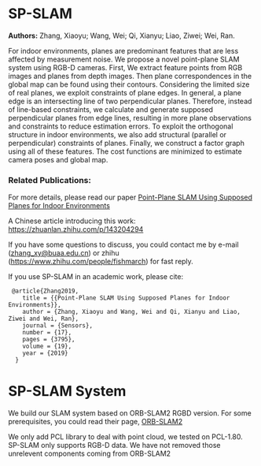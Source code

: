 # SP-SLAM
**Authors:** 
Zhang, Xiaoyu; Wang, Wei; Qi, Xianyu; Liao, Ziwei; Wei, Ran. 

For indoor environments, planes are predominant features that are less affected by measurement noise. We propose a novel point-plane SLAM system using RGB-D cameras. First, We extract feature points from RGB images and planes from depth images. Then plane correspondences in the global map can be found using their contours. Considering the limited size of real planes, we exploit constraints of plane edges. In general, a plane edge is an intersecting line of two perpendicular planes. Therefore, instead of line-based constraints, we calculate and generate supposed perpendicular planes from edge lines, resulting in more plane observations and constraints to reduce estimation errors. To exploit the orthogonal structure in indoor environments, we also add structural (parallel or perpendicular) constraints of planes. Finally, we construct a factor graph using all of these features. The cost functions are minimized to estimate camera poses and global map.

### Related Publications:
For more details, please read our paper [Point-Plane SLAM Using Supposed Planes for Indoor Environments](https://www.mdpi.com/1424-8220/19/17/3795)

A Chinese article introducing this work: https://zhuanlan.zhihu.com/p/143204294

If you have some questions to discuss, you could contact me by e-mail (zhang_xy@buaa.edu.cn) or zhihu (https://www.zhihu.com/people/fishmarch) for fast reply.


If you use SP-SLAM in an academic work, please cite:

     @article{Zhang2019,        
        title = {{Point-Plane SLAM Using Supposed Planes for Indoor Environments}},
        author = {Zhang, Xiaoyu and Wang, Wei and Qi, Xianyu and Liao, Ziwei and Wei, Ran},
        journal = {Sensors},
        number = {17},
        pages = {3795},
        volume = {19},
        year = {2019}
      }

# SP-SLAM System
We build our SLAM system based on ORB-SLAM2 RGBD version. For some prerequisites, you could read their page, [ORB-SLAM2](https://github.com/raulmur/ORB_SLAM2)

We only add PCL library to deal with point cloud, we tested on PCL-1.80. SP-SLAM only supports RGB-D data. We have not removed those unrelevent components coming from ORB-SLAM2

     

